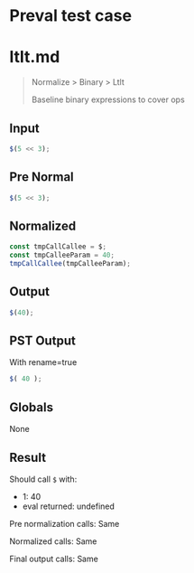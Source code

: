 # Preval test case

# ltlt.md

> Normalize > Binary > Ltlt
>
> Baseline binary expressions to cover ops

## Input

`````js filename=intro
$(5 << 3);
`````

## Pre Normal


`````js filename=intro
$(5 << 3);
`````

## Normalized


`````js filename=intro
const tmpCallCallee = $;
const tmpCalleeParam = 40;
tmpCallCallee(tmpCalleeParam);
`````

## Output


`````js filename=intro
$(40);
`````

## PST Output

With rename=true

`````js filename=intro
$( 40 );
`````

## Globals

None

## Result

Should call `$` with:
 - 1: 40
 - eval returned: undefined

Pre normalization calls: Same

Normalized calls: Same

Final output calls: Same
